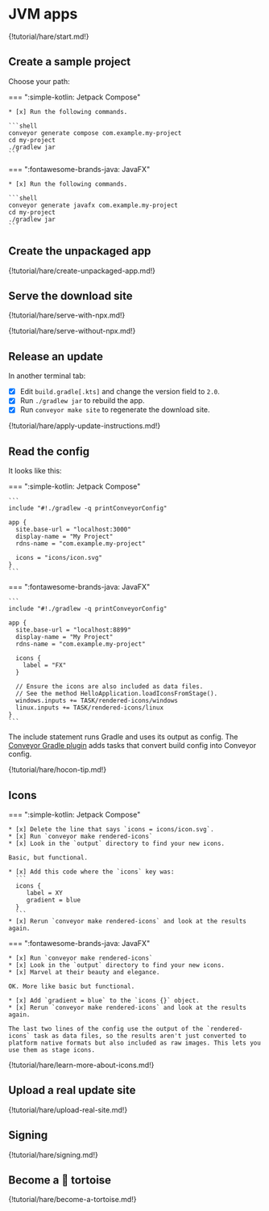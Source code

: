 # JVM apps

{!tutorial/hare/start.md!}

## Create a sample project

Choose your path:

=== ":simple-kotlin: Jetpack Compose"

    * [x] Run the following commands.
    
    ```shell
    conveyor generate compose com.example.my-project
    cd my-project
    ./gradlew jar
    ```
    
=== ":fontawesome-brands-java: JavaFX"

    * [x] Run the following commands.
    
    ```shell
    conveyor generate javafx com.example.my-project
    cd my-project
    ./gradlew jar
    ```

## Create the unpackaged app

{!tutorial/hare/create-unpackaged-app.md!}

## Serve the download site

{!tutorial/hare/serve-with-npx.md!}

{!tutorial/hare/serve-without-npx.md!}

## Release an update

In another terminal tab:

* [x] Edit `build.gradle[.kts]` and change the version field to `2.0`.
* [x] Run `./gradlew jar` to rebuild the app.
* [x] Run `conveyor make site` to regenerate the download site.

{!tutorial/hare/apply-update-instructions.md!}

## Read the config

It looks like this:

=== ":simple-kotlin: Jetpack Compose"

    ```
    include "#!./gradlew -q printConveyorConfig"
    
    app {
      site.base-url = "localhost:3000"
      display-name = "My Project"
      rdns-name = "com.example.my-project"
    
      icons = "icons/icon.svg"
    }
    ```

=== ":fontawesome-brands-java: JavaFX"

    ```
    include "#!./gradlew -q printConveyorConfig"
    
    app {
      site.base-url = "localhost:8899"
      display-name = "My Project"
      rdns-name = "com.example.my-project"
    
      icons {
        label = "FX"
      }
    
      // Ensure the icons are also included as data files. 
      // See the method HelloApplication.loadIconsFromStage().
      windows.inputs += TASK/rendered-icons/windows
      linux.inputs += TASK/rendered-icons/linux
    }
    ```

The include statement runs Gradle and uses its output as config. The [Conveyor Gradle plugin](../../configs/maven-gradle.md) adds tasks that
convert build config into Conveyor config.

{!tutorial/hare/hocon-tip.md!}

## Icons

=== ":simple-kotlin: Jetpack Compose"

    * [x] Delete the line that says `icons = icons/icon.svg`.
    * [x] Run `conveyor make rendered-icons`
    * [x] Look in the `output` directory to find your new icons.
    
    Basic, but functional.
    
    * [x] Add this code where the `icons` key was:
      ```
      icons {
         label = XY
         gradient = blue
      }
      ```
    * [x] Rerun `conveyor make rendered-icons` and look at the results again.

=== ":fontawesome-brands-java: JavaFX"

    * [x] Run `conveyor make rendered-icons`
    * [x] Look in the `output` directory to find your new icons.
    * [x] Marvel at their beauty and elegance.

    OK. More like basic but functional.

    * [x] Add `gradient = blue` to the `icons {}` object.
    * [x] Rerun `conveyor make rendered-icons` and look at the results again.

    The last two lines of the config use the output of the `rendered-icons` task as data files, so the results aren't just converted to
    platform native formats but also included as raw images. This lets you use them as stage icons.

{!tutorial/hare/learn-more-about-icons.md!}

## Upload a real update site

{!tutorial/hare/upload-real-site.md!}

## Signing

{!tutorial/hare/signing.md!}

## Become a 🐢 tortoise

{!tutorial/hare/become-a-tortoise.md!}

<script>var tutorialSection = 200;</script>
